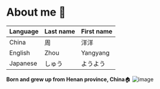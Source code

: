 # About me 👋

| **Language** | **Last name** | **First name** |
| --- | --- | --- |
| China | 周 | 洋洋 |
| English | Zhou | Yangyang |
| Japanese | しゅう | ようよう |

**Born and grew up from Henan province, China**🏠
![image](https://github.com/zhouyangyang369/zhouyangyang369/assets/82025637/32bc3cd8-a775-4446-b4be-98748461208c)


<!--
**zhouyangyang369/zhouyangyang369** is a ✨ _special_ ✨ repository because its `README.md` (this file) appears on your GitHub profile.

Here are some ideas to get you started:

- 🔭 I’m currently working on ...
- 🌱 I’m currently learning ...
- 👯 I’m looking to collaborate on ...
- 🤔 I’m looking for help with ...
- 💬 Ask me about ...
- 📫 How to reach me: ...
- 😄 Pronouns: ...
- ⚡ Fun fact: ...
-->
